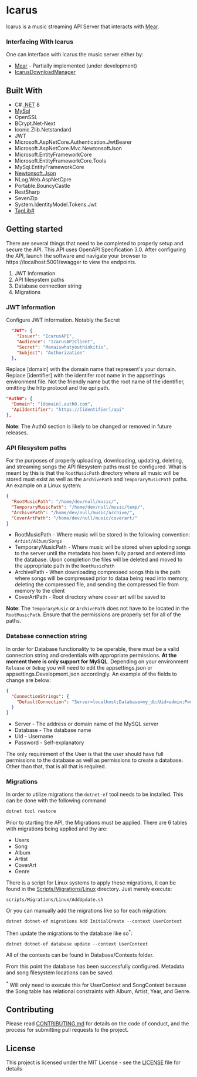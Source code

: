 # Icarus

Icarus is a music streaming API Server that interacts with [Mear](https://github.com/kdeng00/mear).

### Interfacing With Icarus

One can interface with Icarus the music server either by:

* [Mear](https://github.com/kdeng00/mear) - Partially implemented (under development)
* [IcarusDownloadManager](https://github.com/kdeng00/IcarusDownloadManager)


## Built With

* C# [.NET](https://dotnet.microsoft.com/) 8
* [MySql](https://www.nuget.org/packages/MySql.Data/)
* OpenSSL
* BCrypt.Net-Next
* Iconic.Zlib.Netstandard
* JWT
* Microsoft.AspNetCore.Authentication.JwtBearer
* Microsoft.AspNetCore.Mvc.NewtonsoftJson
* Microsoft.EntityFrameworkCore
* Microsoft.EntityFrameworkCore.Tools
* MySql.EntityFrameworkCore
* [Newtonsoft.Json](https://www.newtonsoft.com/json)
* NLog.Web.AspNetCpre
* Portable.BouncyCastle
* RestSharp
* SevenZip
* System.IdentityModel.Tokens.Jwt
* [TagLib#](https://github.com/mono/taglib-sharp)



## Getting started

There are several things that need to be completed to properly setup and secure the API.
This API uses OpenAPI Specification 3.0. After configuring the API, launch the software
and navigate your browser to https://localhost:5001/swagger to view the endpoints.

1. JWT Information
2. API filesystem paths
3. Database connection string
4. Migrations


### JWT Information

Configure JWT information. Notably the Secret

```Json
  "JWT": {
    "Issuer": "IcarusAPI",
    "Audience": "IcarusAPIClient",
    "Secret": "Manaiswhatyouthinkitis",
    "Subject": "Authorization"
  },
```


Replace [domain] with the domain name that represent's your domain. Replace [identifier] with the identifer root name in the appsettings environment file. Not the friendly name but the root name of the identifier, omitting the http protocol and the *api* path.

```Json
"Auth0": {
  "Domain": "[domain].auth0.com", 
  "ApiIdentifier": "https://[identifier]/api"
},
```

**Note**: The Auth0 section is likely to be changed or removed in future releases.


### API filesystem paths

For the purposes of properly uploading, downloading, updating, deleting, and streaming songs the API filesystem paths must be configured. What is meant by this is that the `RootMusicPath` directory where all music will be stored must exist as well as the `ArchivePath` and `TemporaryMusicPath` paths. An example on a Linux system:
```Json
{
  "RootMusicPath": "/home/dev/null/music/",
  "TemporaryMusicPath": "/home/dev/null/music/temp/",
  "ArchivePath": "/home/dev/null/music/archive/",
  "CoverArtPath": "/home/dev/null/music/coverart/"
}
```
* RootMusicPath - Where music will be stored in the following convention: *`Artist/Album/Songs`*
* TemporaryMusicPath - Where music will be stored when uploding songs to the server until the metadata has been fully parsed and entered into the database. Upon completion the files will be deleted and moved to the appropriate path in the `RootMusicPath`
* ArchivePath - When downloading compressed songs this is the path where songs will be compressed prior to dataa being read into memory, deleting the compressed file, and sending the compressed file from memory to the client
* CoverArtPath - Root directory where cover art will be saved to


**Note**: The `TemporaryMusic` or `ArchivePath` does not have to be located in the `RootMusicPath`. Ensure that the permissions are properly set for all of the paths.

### Database connection string

In order for Database functionality to be operable, there must be a valid connection string and credentials with appropriate permissions. **At the moment there is only support for MySQL**. Depending on your environment `Release` or `Debug` you will need to edit the appsettings.json or appsettings.Development.json accordingly. An example of the fields to change are below:

```Json
{
  "ConnectionStrings": {
    "DefaultConnection": "Server=localhost;Database=my_db;Uid=admin;Pwd=toughpassword;"
  }
}
```

* Server - The address or domain name of the MySQL server
* Database - The database name
* Uid - Username
* Password - Self-explanatory

The only requirement of the User is that the user should have full permissions to the database as well as permissions to create a database. Other than that, that is all that is required.

### Migrations

In order to utilize migrations the `dotnet-ef` tool needs to be installed. This can be done with the following command

```BASH
dotnet tool restore
```

Prior to starting the API, the Migrations must be applied. There are 6 tables with migrations being applied and thy are:
* Users
* Song
* Album
* Artist
* CoverArt
* Genre

There is a script for Linux systems to apply these migrations, it can be found in the [Scripts/Migrations/Linux](https://github.com/kdeng00/Icarus/blob/master/Scripts/Migrations/Linux/AddUpdate.sh) directory. Just merely execute:
```shell
scripts/Migrations/Linux/AddUpdate.sh
```
Or you can manually add the migrations like so for each migration:
```shell
dotnet dotnet-ef migrations Add InitialCreate --context UserContext
```
Then update the migrations to the database like so<sup>*</sup>:
```shell
dotnet dotnet-ef database update --context UserContext
```

All of the contexts can be found in Database/Contexts folder.

From this point the database has been successfully configured. Metadata and song filesystem locations can be saved.

<sup>*</sup> Will only need to execute this for UserContext and SongContext because the Song table has relational constraints with Album, Artist, Year, and Genre.

## Contributing

Please read [CONTRIBUTING.md](CONTRIBUTING.md) for details on the code of conduct, and the process for submitting pull requests to the project.


## License

This project is licensed under the MIT License - see the [LICENSE](LICENSE) file for details

